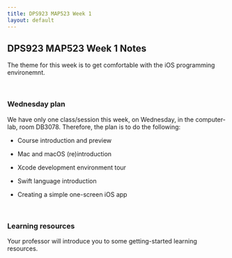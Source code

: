 ```yaml
---
title: DPS923 MAP523 Week 1
layout: default
---
```


## DPS923 MAP523 Week 1 Notes

The theme for this week is to get comfortable with the iOS programming environemnt. 

<br>

### Wednesday plan

We have only one class/session this week, on Wednesday, in the computer-lab, room DB3078. Therefore, the plan is to do the following:

* Course introduction and preview 

* Mac and macOS (re)introduction 

* Xcode development environment tour 

* Swift language introduction

* Creating a simple one-screen iOS app

<br>

### Learning resources

Your professor will introduce you to some getting-started learning resources.

<br>
